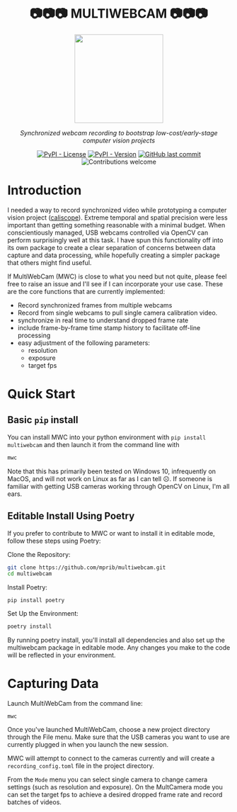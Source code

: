 


<div align="center">  

# 📷📷📷 MULTIWEBCAM 📷📷📷
  
  <img src = "https://github.com/mprib/multiwebcam/assets/31831778/73636fdb-c5a1-4f29-af7d-418a1072b0be" width = "200">

*Synchronized webcam recording to bootstrap low-cost/early-stage computer vision projects*

</div>

<div align="center">
  
[![PyPI - License](https://img.shields.io/pypi/l/multiwebcam?color=blue)](https://www.gnu.org/licenses/lgpl-3.0.en.html)
[![PyPI - Version](https://img.shields.io/pypi/v/multiwebcam?color=blue)](https://pypi.org/project/multiwebcam/)
[![GitHub last commit](https://img.shields.io/github/last-commit/mprib/multiwebcam.svg)](https://github.com/mprib/multiwebcam/commits)
![Contributions welcome](https://img.shields.io/badge/contributions-welcome-brightgreen.svg)

</div>


# Introduction

I needed a way to record synchronized video while prototyping a computer vision project ([caliscope](https://github.com/mprib/caliscope)). Extreme temporal and spatial precision were less important than getting something reasonable with a minimal budget. When conscientiously managed, USB webcams controlled via OpenCV can perform surprisingly well at this task. I have spun this functionality off into its own package to create a clear separation of concerns between data capture and data processing, while hopefully creating a simpler package that others might find useful. 

If MultiWebCam (MWC) is close to what you need but not quite, please feel free to raise an issue and I'll see if I can incorporate your use case. These are the core functions that are currently implemented:

- Record synchronized frames from multiple webcams
- Record from single webcams to pull single camera calibration video.
- synchronize in real time to understand dropped frame rate
- include frame-by-frame time stamp history to facilitate off-line processing
- easy adjustment of the following parameters:
  - resolution
  - exposure
  - target fps
 


# Quick Start
## Basic `pip` install

You can install MWC into your python environment with `pip install multiwebcam` and then launch it from the command line with

```bash
mwc
```

Note that this has primarily been  tested on Windows 10, infrequently on MacOS, and will not work on Linux as far as I can tell ☹️. If someone is familiar with getting USB cameras working through OpenCV on Linux, I'm all ears.



## Editable Install Using Poetry

If you prefer to contribute to MWC or want to install it in editable mode, follow these steps using Poetry:

Clone the Repository:

```bash
git clone https://github.com/mprib/multiwebcam.git
cd multiwebcam
```

Install Poetry:
```
pip install poetry
```

Set Up the Environment:

```bash
poetry install
```

By running poetry install, you'll install all dependencies and also set up the multiwebcam package in editable mode. Any changes you make to the code will be reflected in your environment.

# Capturing Data

Launch MultiWebCam from the command line:

```
mwc
```

Once you've launched MultiWebCam, choose a new project directory through the File menu. Make sure that the USB cameras you want to use are currently plugged in when you launch the new session.

MWC will attempt to connect to the cameras currently and will create a `recording_config.toml` file in the project directory. 

From the `Mode` menu you can select single camera to change camera settings (such as resolution and exposure). On the MultCamera mode you can set the target fps to achieve a desired dropped frame rate and record batches of videos.
